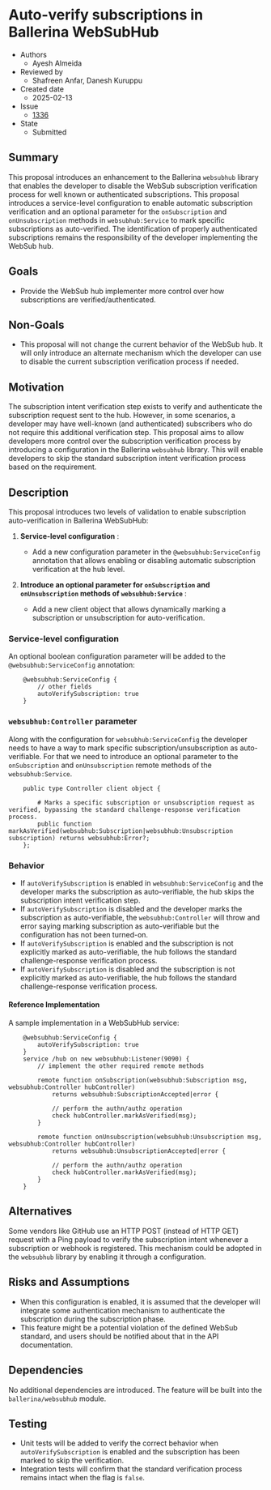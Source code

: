 # Auto-verify subscriptions in Ballerina WebSubHub

- Authors
  - Ayesh Almeida
- Reviewed by
  - Shafreen Anfar, Danesh Kuruppu
- Created date
  - 2025-02-13
- Issue
  - [1336](https://github.com/ballerina-platform/ballerina-spec/issues/1336)
- State
  - Submitted

## Summary

This proposal introduces an enhancement to the Ballerina `websubhub` library that enables the developer to disable the WebSub 
subscription verification process for well known or authenticated subscriptions. This proposal introduces a service-level 
configuration to enable automatic subscription verification and an optional parameter for the `onSubscription` and 
`onUnsubscription` methods in `websubhub:Service` to mark specific subscriptions as auto-verified. The identification of 
properly authenticated subscriptions remains the responsibility of the developer implementing the WebSub hub.

## Goals

- Provide the WebSub hub implementer more control over how subscriptions are verified/authenticated.

## Non-Goals

- This proposal will not change the current behavior of the WebSub hub. It will only introduce an alternate mechanism which the developer can use to disable the current subscription verification process if needed.

## Motivation

The subscription intent verification step exists to verify and authenticate the subscription request sent to the hub. However, 
in some scenarios, a developer may have well-known (and authenticated) subscribers who do not require this additional 
verification step. This proposal aims to allow developers more control over the subscription verification process by 
introducing a configuration in the Ballerina `websubhub` library. This will enable developers to skip the standard subscription 
intent verification process based on the requirement.

## Description

This proposal introduces two levels of validation to enable subscription auto-verification in Ballerina WebSubHub:

1. **Service-level configuration** :
    - Add a new configuration parameter in the `@websubhub:ServiceConfig` annotation that allows enabling or disabling automatic subscription verification at the hub level.

2. **Introduce an optional parameter for `onSubscription` and `onUnsubscription` methods of `websubhub:Service`** :
    - Add a new client object that allows dynamically marking a subscription or unsubscription for auto-verification.

### Service-level configuration

An optional boolean configuration parameter will be added to the `@websubhub:ServiceConfig` annotation:

```ballerina
    @websubhub:ServiceConfig { 
        // other fields
        autoVerifySubscription: true
    }
```

### `websubhub:Controller` parameter

Along with the configuration for `websubhub:ServiceConfig` the developer needs to have a way to mark specific subscription/unsubscription as auto-verifiable. For that we need to introduce an optional parameter to the `onSubscription` and `onUnsubscription` remote methods of the `websubhub:Service`.

```ballerina
    public type Controller client object {

        # Marks a specific subscription or unsubscription request as verified, bypassing the standard challenge-response verification process. 
        public function markAsVerified(websubhub:Subscription|websubhub:Unsubscription subscription) returns websubhub:Error?;
    };
```

### Behavior

* If `autoVerifySubscription` is enabled in `websubhub:ServiceConfig` and the developer marks the subscription as auto-verifiable, the hub skips the subscription intent verification step.  
* If `autoVerifySubscription` is disabled and the developer marks the subscription as auto-verifiable, the `websubhub:Controller` will throw and error saying marking subscription as auto-verifiable but the configuration has not been turned-on.
* If `autoVerifySubscription` is enabled and the subscription is not explicitly marked as auto-verifiable, the hub follows the standard challenge-response verification process.
* If `autoVerifySubscription` is disabled and the subscription is not explicitly marked as auto-verifiable, the hub follows the standard challenge-response verification process.

#### Reference Implementation

A sample implementation in a WebSubHub service:

```ballerina
    @websubhub:ServiceConfig { 
        autoVerifySubscription: true 
    }
    service /hub on new websubhub:Listener(9090) {
        // implement the other required remote methods

        remote function onSubscription(websubhub:Subscription msg, websubhub:Controller hubController) 
            returns websubhub:SubscriptionAccepted|error {
        
            // perform the authn/authz operation
            check hubController.markAsVerified(msg);
        }

        remote function onUnsubscription(websubhub:Unsubscription msg, websubhub:Controller hubController) 
            returns websubhub:UnsubscriptionAccepted|error {
        
            // perform the authn/authz operation
            check hubController.markAsVerified(msg);
        }
    }

```

## Alternatives

Some vendors like GitHub use an HTTP POST (instead of HTTP GET) request with a Ping payload to verify the subscription intent 
whenever a subscription or webhook is registered. This mechanism could be adopted in the `websubhub` library by enabling it 
through a configuration.

## Risks and Assumptions

* When this configuration is enabled, it is assumed that the developer will integrate some authentication mechanism to authenticate the subscription during the subscription phase.
* This feature might be a potential violation of the defined WebSub standard, and users should be notified about that in the API documentation.

## Dependencies

No additional dependencies are introduced. The feature will be built into the `ballerina/websubhub` module.

## Testing

- Unit tests will be added to verify the correct behavior when `autoVerifySubscription` is enabled and the subscription has been marked to skip the verification.
- Integration tests will confirm that the standard verification process remains intact when the flag is `false`.
